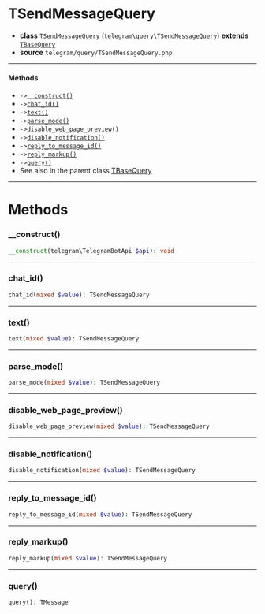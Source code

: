 # TSendMessageQuery

- **class** `TSendMessageQuery` (`telegram\query\TSendMessageQuery`) **extends** [`TBaseQuery`](classes/telegram/query/TBaseQuery.md)
- **source** `telegram/query/TSendMessageQuery.php`

---

#### Methods

- `->`[`__construct()`](#method-__construct)
- `->`[`chat_id()`](#method-chat_id)
- `->`[`text()`](#method-text)
- `->`[`parse_mode()`](#method-parse_mode)
- `->`[`disable_web_page_preview()`](#method-disable_web_page_preview)
- `->`[`disable_notification()`](#method-disable_notification)
- `->`[`reply_to_message_id()`](#method-reply_to_message_id)
- `->`[`reply_markup()`](#method-reply_markup)
- `->`[`query()`](#method-query)
- See also in the parent class [TBaseQuery](classes/telegram/query/TBaseQuery.md)

---
# Methods

<a name="method-__construct"></a>

### __construct()
```php
__construct(telegram\TelegramBotApi $api): void
```

---

<a name="method-chat_id"></a>

### chat_id()
```php
chat_id(mixed $value): TSendMessageQuery
```

---

<a name="method-text"></a>

### text()
```php
text(mixed $value): TSendMessageQuery
```

---

<a name="method-parse_mode"></a>

### parse_mode()
```php
parse_mode(mixed $value): TSendMessageQuery
```

---

<a name="method-disable_web_page_preview"></a>

### disable_web_page_preview()
```php
disable_web_page_preview(mixed $value): TSendMessageQuery
```

---

<a name="method-disable_notification"></a>

### disable_notification()
```php
disable_notification(mixed $value): TSendMessageQuery
```

---

<a name="method-reply_to_message_id"></a>

### reply_to_message_id()
```php
reply_to_message_id(mixed $value): TSendMessageQuery
```

---

<a name="method-reply_markup"></a>

### reply_markup()
```php
reply_markup(mixed $value): TSendMessageQuery
```

---

<a name="method-query"></a>

### query()
```php
query(): TMessage
```